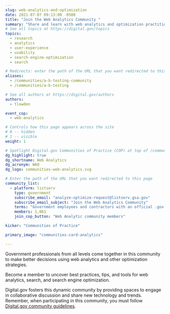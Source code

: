 ```yaml
---
slug: web-analytics-and-optimization
date: 2021-07-07 09:13:00 -0500
title: "Join the Web Analytics Community "
summary: "Share and learn with web analytics and optimization practitioners."
# See all topics at https://digital.gov/topics
topics:
  - research
  - analytics
  - user-experience
  - usability
  - search-engine-optimization
  - search

# Redirects: enter the path of the URL that you want redirected to this page
aliases:
  - /communities/a-b-testing-community
  - /communities/a-b-testing

# See all authors at https://digital.gov/authors
authors:
  - tlowden

event_cop:
  - web-analytics

# Controls how this page appears across the site
# 0 -- hidden
# 1 -- visible
weight: 1

# Spotlight Digital.gov Communities of Practice (COP) at top of /communities
dg_highlight: true
dg_shortname: Web Analytics
dg_acronym: WAO
dg_logo: communities-web-analytics.svg

# Enter the path of the URL that you want redirected to this page
community_list:
  - platform: listserv
    type: government
    subscribe_email: "analyze-optimize-request@listserv.gsa.gov"
    subscribe_email_subject: "Join the Web Analytics Community"
    terms: "Government employees and contractors with an official .gov or .mil email are eligible to join."
    members: 1,061
    join_cop_button: "Web Analytic community members"

kicker: "Communities of Practice"

primary_image: "communities-card-analytics"

---
```

Government professionals from all levels come together in this community to make better decisions using web analytics and other optimization strategies.

Become a member to uncover best practices, tips, and tools for web analytics, search, and search engine optimization.

Digital.gov fosters this dynamic community by providing spaces to engage in collaborative discussion and share new technology and trends. Remember, when participating in this community, you must follow [Digital.gov community guidelines](https://digital.gov/communities/community-guidelines/).
